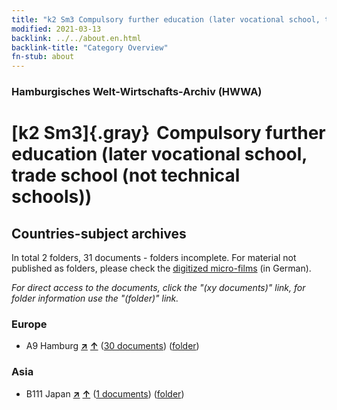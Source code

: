 ```yaml
---
title: "k2 Sm3 Compulsory further education (later vocational school, trade school (not technical schools))"
modified: 2021-03-13
backlink: ../../about.en.html
backlink-title: "Category Overview"
fn-stub: about
---
```


### Hamburgisches Welt-Wirtschafts-Archiv (HWWA)

# [k2 Sm3]{.gray}&#8201; Compulsory further education (later vocational school, trade school (not technical schools))&#160; 







## Countries-subject archives





In total 2 folders, 31 documents - folders incomplete.
For material not published as folders, please check the [digitized micro-films](/film/h1_sh.de.html) (in German).

_For direct access to the documents, click the "(xy documents)" link, for folder information use the "(folder)" link._



### Europe

- A9 Hamburg [**&nearr;**](../../../geo/i/140905/about.en.html "Hamburg (all folders)") [**&uarr;**](../../../geo/about.en.html#A9 "Country category system") (<a href="https://pm20.zbw.eu/iiifview/folder/sh/140905,144742" title="about: Hamburg : Compulsory further education (later vocational school, trade school (not technical schools))" target="_blank">30 documents</a>) ([folder](../../../../folder/sh/1409xx/140905/1447xx/144742/about.en.html))

### Asia

- B111 Japan [**&nearr;**](../../../geo/i/141272/about.en.html "Japan (all folders)") [**&uarr;**](../../../geo/about.en.html#B111 "Country category system") (<a href="https://pm20.zbw.eu/iiifview/folder/sh/141272,144742" title="about: Japan : Compulsory further education (later vocational school, trade school (not technical schools))" target="_blank">1 documents</a>) ([folder](../../../../folder/sh/1412xx/141272/1447xx/144742/about.en.html))








